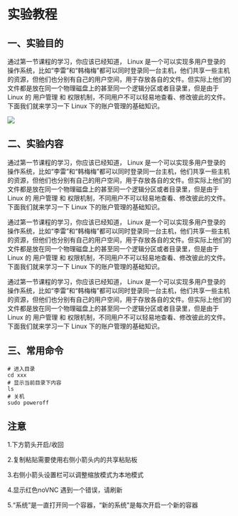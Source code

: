 # 实验教程

## 一、实验目的

通过第一节课程的学习，你应该已经知道， Linux 是一个可以实现多用户登录的操作系统，比如“李雷”和“韩梅梅”都可以同时登录同一台主机，他们共享一些主机的资源，但他们也分别有自己的用户空间，用于存放各自的文件。但实际上他们的文件都是放在同一个物理磁盘上的甚至同一个逻辑分区或者目录里，但是由于 Linux 的 用户管理 和 权限机制，不同用户不可以轻易地查看、修改彼此的文件。 下面我们就来学习一下 Linux 下的账户管理的基础知识。

![](https://cn.vuejs.org/images/logo.png)

## 二、实验内容

通过第一节课程的学习，你应该已经知道， Linux 是一个可以实现多用户登录的操作系统，比如“李雷”和“韩梅梅”都可以同时登录同一台主机，他们共享一些主机的资源，但他们也分别有自己的用户空间，用于存放各自的文件。但实际上他们的文件都是放在同一个物理磁盘上的甚至同一个逻辑分区或者目录里，但是由于 Linux 的 用户管理 和 权限机制，不同用户不可以轻易地查看、修改彼此的文件。 下面我们就来学习一下 Linux 下的账户管理的基础知识。

通过第一节课程的学习，你应该已经知道， Linux 是一个可以实现多用户登录的操作系统，比如“李雷”和“韩梅梅”都可以同时登录同一台主机，他们共享一些主机的资源，但他们也分别有自己的用户空间，用于存放各自的文件。但实际上他们的文件都是放在同一个物理磁盘上的甚至同一个逻辑分区或者目录里，但是由于 Linux 的 用户管理 和 权限机制，不同用户不可以轻易地查看、修改彼此的文件。 下面我们就来学习一下 Linux 下的账户管理的基础知识。

通过第一节课程的学习，你应该已经知道， Linux 是一个可以实现多用户登录的操作系统，比如“李雷”和“韩梅梅”都可以同时登录同一台主机，他们共享一些主机的资源，但他们也分别有自己的用户空间，用于存放各自的文件。但实际上他们的文件都是放在同一个物理磁盘上的甚至同一个逻辑分区或者目录里，但是由于 Linux 的 用户管理 和 权限机制，不同用户不可以轻易地查看、修改彼此的文件。 下面我们就来学习一下 Linux 下的账户管理的基础知识。

## 三、常用命令

```shell
# 进入目录
cd xxx
# 显示当前目录下内容
ls
# 关机
sudo poweroff
```

## 注意
1.下方箭头开启/收回

2.复制粘贴需要使用右侧小箭头内的共享粘贴板

3.右侧小箭头设置栏可以调整缩放模式为本地模式

4.显示红色noVNC 遇到一个错误，请刷新

5.“系统”是一直打开同一个容器，“新的系统"是每次开启一个新的容器